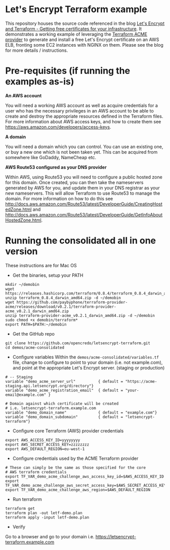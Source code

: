 # Let's Encrypt Terraform example

This repository houses the source code referenced in the blog [Let's Encrypt and Terraform - Getting free certificates for your infrastructure](https://opencredo.com/letsencrypt-terraform). It demonstrates a working example of leveraging the [Terraform ACME provider](https://github.com/paybyphone/terraform-provider-acme) to generate and install a free Let's Encrypt certificate on an AWS ELB, fronting some EC2 instances with NGINX on them. Please see the blog for more details / instructions.


# Pre-requisites (if running the examples as-is) 
**An AWS account**

You will need a working AWS account as well as acquire credentials for a user who has the necessary privileges in an AWS account to be able to create and destroy the appropriate resources defined in the Terraform files. For more information about AWS access keys, and how to create them see https://aws.amazon.com/developers/access-keys.

**A domain** 

You will need a domain which you can control. You can use an existing one, or buy a new one which is not been taken yet. This can be acquired from somewhere like GoDaddy, NameCheap etc. 

**AWS Route53 configured as your DNS provider**

Within AWS, using Route53 you will need to configure a public hosted zone for this domain. Once created, you can then take the nameservers generated by AWS for you, and update them in your DNS registrar as your new nameservers. This will allow Terraform to use Route53 to manage the domain. For more information on how to do this see http://docs.aws.amazon.com/Route53/latest/DeveloperGuide/CreatingHostedZone.html and http://docs.aws.amazon.com/Route53/latest/DeveloperGuide/GetInfoAboutHostedZone.html.

# Running the consolidated all in one version 
These instructions are for Mac OS

* Get the binaries, setup your PATH
````
mkdir ~/demobin
wget https://releases.hashicorp.com/terraform/0.8.4/terraform_0.8.4_darwin_amd64.zip
unzip terraform_0.8.4_darwin_amd64.zip -d ~/demobin
wget https://github.com/paybyphone/terraform-provider-acme/releases/download/v0.2.1/terraform-provider-acme_v0.2.1_darwin_amd64.zip
unzip terraform-provider-acme_v0.2.1_darwin_amd64.zip -d ~/demobin
sudo chmod +x demobin/terraform*
export PATH=$PATH:~/demobin
````

* Get the GitHub repo
````
git clone https://github.com/opencredo/letsencrypt-terraform.git
cd demos/acme-consolidated
````


* Configure variables
Within the `demos/acme-consolidated/variables.tf` file, change to configure to point to your domain (i.e. not example.com), and point at the appropriate Let's Encrypt server. (staging or production)

````
# -- Staging
variable "demo_acme_server_url"          { default = "https://acme-staging.api.letsencrypt.org/directory"}
variable "demo_acme_registration_email"  { default = "your-email@example.com" }

# Domain against which certificate will be created
# i.e. letsencrypt-terraform.example.com
variable "demo_domain_name"              { default = "example.com"}
variable "demo_domain_subdomain"         { default = "letsencrypt-terraform"}
````

* Configure core Terraform (AWS) provider credentials
```` 
export AWS_ACCESS_KEY_ID=yyyyyyyy 
export AWS_SECRET_ACCESS_KEY=zzzzzzzz 
export AWS_DEFAULT_REGION=eu-west-1
````

* Configure credentials used by the ACME Terraform provider
````
# These can simply be the same as those specified for the core 
# AWS terraform credentials 
export TF_VAR_demo_acme_challenge_aws_access_key_id=$AWS_ACCESS_KEY_ID 
export TF_VAR_demo_acme_challenge_aws_secret_access_key=$AWS_SECRET_ACCESS_KEY
export TF_VAR_demo_acme_challenge_aws_region=$AWS_DEFAULT_REGION
````

* Run terraform
````
terraform get
terraform plan -out letf-demo.plan 
terraform apply -input letf-demo.plan
````

* Verify

Go to a browser and go to your domain i.e. https://letsencrypt-terraform.example.com

